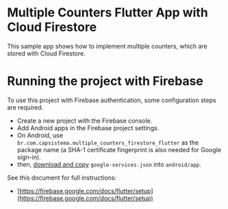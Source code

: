 # Multiple Counters Flutter App with Cloud Firestore

This sample app shows how to implement multiple counters, which are stored with Cloud Firestore.

# Running the project with Firebase

To use this project with Firebase authentication, some configuration steps are required.

- Create a new project with the Firebase console.
- Add Android apps in the Firebase project settings.
- On Android, use `br.com.capsistema.multiple_counters_firestore_flutter` as the package name (a SHA-1 certificate fingerprint is also needed for Google sign-in).
- then, [download and copy](https://firebase.google.com/docs/flutter/setup#configure_an_android_app) `google-services.json` into `android/app`.

See this document for full instructions:

- [https://firebase.google.com/docs/flutter/setup](https://firebase.google.com/docs/flutter/setup) 
